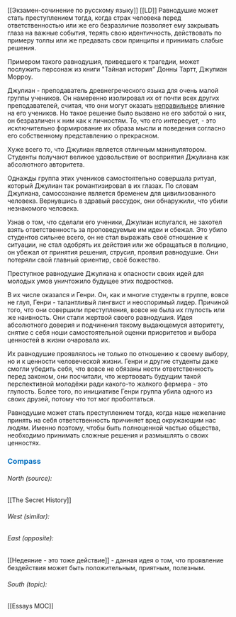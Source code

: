 [[Экзамен-сочинение по русскому языку]] [[LD]]
Равнодушие может стать преступлением тогда, когда страх человека перед ответственностью или же его безразличие позволяет ему закрывать глаза на важные события, терять свою идентичность, действовать по примеру толпы или же предавать свои принципы и принимать слабые решения.

Примером такого равнодушия, приведшего к трагедии, может послужить персонаж из книги "Тайная история" Донны Тартт, Джулиан Морроу.

Джулиан - преподаватель древнегреческого языка для очень малой группы учеников. Он намеренно изолировал их от почти всех других преподавателей, считая, что они могут оказать <u>неправильное</u> влияние на его учеников. Но такое решение было вызвано не его заботой о них, он безразличен к ним как к личностям. То, что его интересует, - это исключительно формирование их образа мысли и поведения согласно его собственному представлению о прекрасном.

Хуже всего то, что Джулиан является отличным манипулятором. Студенты получают великое удовольствие от восприятия Джулиана как абсолютного авторитета.

Однажды группа этих учеников самостоятельно совершала ритуал, который Джулиан так романтизировал в их глазах. По словам Джулиана, самосознание является бременем для цивилизованного человека. Вернувшись в здравый рассудок, они обнаружили, что убили незнакомого человека.

Узнав о том, что сделали его ученики, Джулиан испугался, не захотел взять ответственность за проповедуемые им идеи и сбежал. Это убило студентов сильнее всего, он не стал выражать своё отношение к ситуации, не стал одобрять их действия или же обращаться в полицию, он убежал от принятия решения, струсил, проявил равнодушие. Они потеряли свой главный ориентир, своё божество.

Преступное равнодушие Джулиана к опасности своих идей для молодых умов уничтожило будущее этих подростков. 

В их числе оказался и Генри. Он, как и многие студенты в группе, вовсе не глуп, Генри - талантливый лингвист и неоспоримый лидер. Причиной того, что они совершили преступления, вовсе не была их глупость или же наивность. Они стали жертвой своего равнодушия. Идея абсолютного доверия и подчинения такому выдающемуся авторитету, снятие с себя ноши самостоятельной оценки приоритетов и выбора ценностей в жизни очаровала их.

Их равнодушие проявлялось не только по отношению к своему выбору, но и к ценности человеческой жизни. Генри и другие студенты даже смогли убедить себя, что вовсе не обязаны нести ответственность перед законом, они посчитали, что жертвовать будущим такой перспективной молодёжи ради какого-то жалкого фермера - это глупость. Более того, по инициативе Генри группа убила одного из своих друзей, потому что тот мог проболтаться.

Равнодушие может стать преступлением тогда, когда наше нежелание принять на себя ответственность причиняет вред окружающим нас людям. Именно поэтому, чтобы быть полноценной частью общества, необходимо принимать сложные решения и размышлять о своих ценностях.



### <span style="color:#0070c0">Compass</span>
###### North (source):
[[The Secret History]]

###### West (similar):


###### East (opposite):
[[Недеяние - это тоже действие]] - данная идея о том, что проявление бездействия может быть положительным, приятным, полезным.

###### South (topic):
[[Essays MOC]]